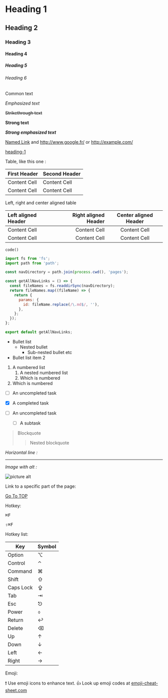 # Heading 1

## Heading 2

### Heading 3

#### Heading 4

##### Heading 5

###### Heading 6

Common text

_Emphasized text_

~~Strikethrough text~~

**Strong text**

**_Strong emphasized text_**

[Named Link](http://www.google.fr/ 'Named link title') and http://www.google.fr/ or <http://example.com/>

[heading-1](#heading-1 'Goto heading-1')

Table, like this one :

| First Header | Second Header |
| ------------ | ------------- |
| Content Cell | Content Cell  |
| Content Cell | Content Cell  |

Left, right and center aligned table

| Left aligned Header | Right aligned Header | Center aligned Header |
| :------------------ | -------------------: | :-------------------: |
| Content Cell        |         Content Cell |     Content Cell      |
| Content Cell        |         Content Cell |     Content Cell      |

`code()`

```js
import fs from 'fs';
import path from 'path';

const navDirectory = path.join(process.cwd(), 'pages');

const getAllNavLinks = () => {
  const fileNames = fs.readdirSync(navDirectory);
  return fileNames.map((fileName) => {
    return {
      params: {
        id: fileName.replace(/\.md$/, ''),
      },
    };
  });
};

export default getAllNavLinks;
```

- Bullet list
  - Nested bullet
    - Sub-nested bullet etc
- Bullet list item 2

1. A numbered list
   1. A nested numbered list
   2. Which is numbered
2. Which is numbered

- [ ] An uncompleted task
- [x] A completed task

- [ ] An uncompleted task
  - [ ] A subtask

> Blockquote
>
> > Nested blockquote

_Horizontal line :_

---

_Image with alt :_

![picture alt](http://via.placeholder.com/200x150 'Title is optional')

Link to a specific part of the page:

[Go To TOP](#TOP)

Hotkey:

<kbd>⌘F</kbd>

<kbd>⇧⌘F</kbd>

Hotkey list:

| Key       | Symbol |
| --------- | ------ |
| Option    | ⌥      |
| Control   | ⌃      |
| Command   | ⌘      |
| Shift     | ⇧      |
| Caps Lock | ⇪      |
| Tab       | ⇥      |
| Esc       | ⎋      |
| Power     | ⌽      |
| Return    | ↩      |
| Delete    | ⌫      |
| Up        | ↑      |
| Down      | ↓      |
| Left      | ←      |
| Right     | →      |

Emoji:

:exclamation: Use emoji icons to enhance text. :+1: Look up emoji codes at [emoji-cheat-sheet.com](http://emoji-cheat-sheet.com/)
